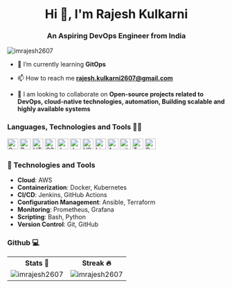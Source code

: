 <h1 align="center">Hi 👋, I'm Rajesh Kulkarni</h1>
<h3 align="center">An Aspiring DevOps Engineer from India</h3>

<p align="left"> <img src="https://komarev.com/ghpvc/?username=imrajesh2607&label=Profile%20views&color=0e75b6&style=flat" alt="imrajesh2607" /> </p>

- 🌱 I’m currently learning **GitOps**

- 📫 How to reach me **rajesh.kulkarni2607@gmail.com**

- 👯 I am looking to collaborate on **Open-source projects related to DevOps, cloud-native technologies, automation, Building scalable and highly available systems**

<h3 align="left">Languages, Technologies and Tools 👨‍💻</h3>
<p align="left">
<img alt="C++" src="https://img.shields.io/badge/C%2B%2B-00599C?style=for-the-badge&logo=c%2B%2B&logoColor=white" height="25px"/>
<img alt="Python" src="https://img.shields.io/badge/Python-3776AB?style=for-the-badge&logo=python&logoColor=white" height="25px"/>
<img alt="HTML" src="https://img.shields.io/badge/HTML5-E34F26?style=for-the-badge&logo=html5&logoColor=white" height="25px"/>
<img alt="CSS" src="https://img.shields.io/badge/CSS3-1572B6?style=for-the-badge&logo=css3&logoColor=white" height="25px"/>
<img alt="Javascript" src="https://img.shields.io/badge/JavaScript-323330?style=for-the-badge&logo=javascript&logoColor=F7DF1E" height="25px"/>
<img alt="Java" src="https://img.shields.io/badge/Java-ED8B00?style=for-the-badge&logo=java&logoColor=white" height="25px"/>
<img alt="VS Code" src="https://img.shields.io/badge/Visual_Studio_Code-0078D4?style=for-the-badge&logo=visual%20studio%20code&logoColor=white" height="25px"/>  
<img alt="Linux" src="https://img.shields.io/badge/Linux-FCC624?style=for-the-badge&logo=linux&logoColor=black" height="25px"/>  
<img alt="AWS" src="https://img.shields.io/badge/Amazon_AWS-FF9900?style=for-the-badge&logo=amazonaws&logoColor=white" height="25px"/>  
<img alt="git" src="https://img.shields.io/badge/GIT-E44C30?style=for-the-badge&logo=git&logoColor=white" height="25px"/>  
<img alt="Terraform" src="https://img.shields.io/badge/Terraform-7B42BC?style=for-the-badge&logo=terraform&logoColor=white" height="25px"/>  
<img alt="Docker" src="https://img.shields.io/badge/Docker-2CA5E0?style=for-the-badge&logo=docker&logoColor=white" height="25px"/> 
</p> 

### 🔧 Technologies and Tools

- **Cloud**: AWS
- **Containerization**: Docker, Kubernetes
- **CI/CD**: Jenkins, GitHub Actions
- **Configuration Management**: Ansible, Terraform
- **Monitoring**: Prometheus, Grafana
- **Scripting**: Bash, Python
- **Version Control**: Git, GitHub


<h3 align="left"> Github 💻</h3>
<table>
<th> Stats 💫</th>
<th> Streak 🔥 </th>
    <tr>
        <td>
            <img src="https://github-readme-stats.vercel.app/api?username=imrajesh2607&show_icons=true&locale=en&theme=radical" alt="imrajesh2607">
        </td>
        <td>
            <img src="https://github-readme-streak-stats.herokuapp.com/?user=imrajesh2607&theme=radical"
                        alt="imrajesh2607">
        </td>
    </tr>
</table>

